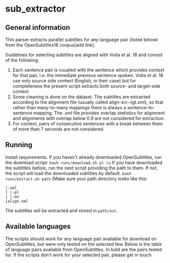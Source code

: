 sub_extractor
======
General information
------
This parser extracts parallel subtitles for any language pair (listed below) from the OpenSubtitles18 corpus[add link].

Guidelines for selecting subtitles are aligned with Voita et al. 18 and consist of the following:
1. Each sentence pair is coupled with the sentence which provides context for that pair, i.e. the immediate previous sentence spoken. Voita et al. 18 use only source side context (English, in their case) but for completeness the present script extracts both source- and target-side context.
2. Some cleaning is done on the dataset. The subtitles are extracted according to the alignment file (usually called align-$src-$tgt.xml), so that rather than many-to-many mappings there is always a sentence-to-sentence mapping. The .xml file provides overlap statistics for alignment and alignments with overlap below 0.9 are not considered for extraction.
3. For context, pairs of consecutive sentences with a break between them of more than 7 seconds are not considered.

Running
------
Install requirements.
If you haven't already downloaded OpenSubtitles, run the download script:
```bash runs/download.sh pl ru```
If you have downloaded the subtitles before, run the next script providing the path to them. If not, the script will load the downloaded subtitles by default.
```bash runs/extract.sh path```
(Make sure your path directory looks like this:
```path (e.g. OpenSubtitles)
|-xml
| |-pl
| |-en
|align.xml
```
The subtitles will be extracted and stored in `path/out`.

Available languages
------
The scripts should work for any language pair available for download on OpenSubtitles, but were only tested on the selected few.
Below is the table of language pairs available from OpenSubtitles. In bold are the pairs tested for. If the scripts don't work for your selected pair, please get in touch.
